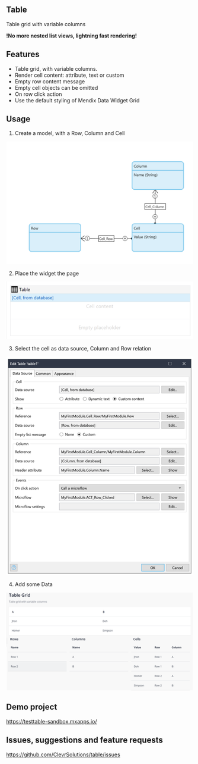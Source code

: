 ## Table
Table grid with variable columns

**!No more nested list views, lightning fast rendering!**

## Features
- Table grid, with variable columns.
- Render cell content: attribute, text or custom
- Empty row content message
- Empty cell objects can be omitted
- On row click action
- Use the default styling of Mendix Data Widget Grid

## Usage
1. Create a model, with a Row, Column and Cell

![Domain model](assets/model.png)

2. Place the widget the page

![widget on page](assets/widget.png)

3. Select the cell as data source, Column and Row relation

![widget properties](assets/properties.png)

4. Add some Data

![widget properties](assets/web.png)

## Demo project
https://testtable-sandbox.mxapps.io/

## Issues, suggestions and feature requests
https://github.com/ClevrSolutions/table/issues

